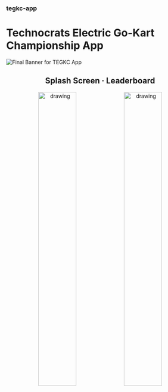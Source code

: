 ### tegkc-app
# Technocrats Electric Go-Kart Championship App

![Final Banner for TEGKC App](https://user-images.githubusercontent.com/29811121/153922043-abc8b500-af6b-4173-a183-1a2b15ea5222.png)



<h2 align="center">
   Splash Screen · Leaderboard 
</h2>

<p align="center">
  
<img src="https://user-images.githubusercontent.com/29811121/153923633-6fc00b79-b6c1-49c7-8855-ea51a838db99.png" alt="drawing" width="45%"/>
<img src="https://user-images.githubusercontent.com/29811121/153923641-4c72da5e-0a3e-4ad9-8fa4-9a1cb0e7948d.png" alt="drawing" width="45%"/>
  
</p>
